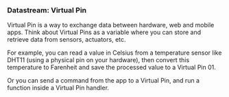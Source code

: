 ### Datastream: Virtual Pin

Virtual Pin is a way to exchange data between hardware, web and mobile apps. 
Think about Virtual Pins as a variable where you can store and retrieve data from sensors, actuators, etc.

For example, you can read a value in Celsius from a temperature sensor like DHT11 (using a physical pin on your hardware), 
then convert this temperature to Farenheit and save the processed value to a Virtual Pin 01.

Or you can send a command from the app to a Virtual Pin, and run a function inside a Virtual Pin handler.
